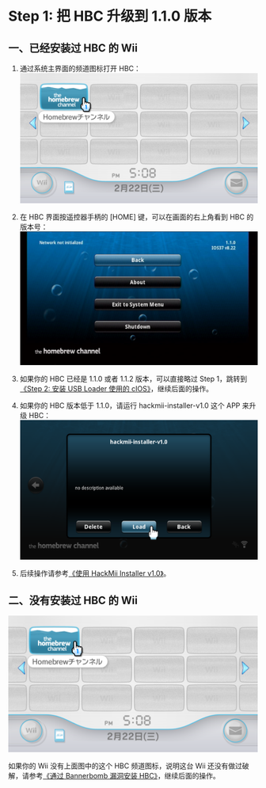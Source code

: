 # Step 1: 把 HBC 升级到 1.1.0 版本


## 一、已经安装过 HBC 的 Wii

1. 通过系统主界面的频道图标打开 HBC：
  ![](./hbc-icon.png)

2. 在 HBC 界面按遥控器手柄的 [HOME] 键，可以在画面的右上角看到 HBC 的版本号：
  ![](./hbc-1.1.0.png)

3. 如果你的 HBC 已经是 1.1.0 或者 1.1.2 版本，可以直接略过 Step 1，跳转到[《Step 2: 安装 USB Loader 使用的 cIOS》](../yawmME/README.md)，继续后面的操作。

4. 如果你的 HBC 版本低于 1.1.0，请运行 hackmii-installer-v1.0 这个 APP 来升级 HBC：
  ![](../hackmii-installer-v1.0/hmiv1.0.png)

5. 后续操作请参考[《使用 HackMii Installer v1.0》](../hackmii-installer-v1.0/README.md)。


## 二、没有安装过 HBC 的 Wii

  ![](./hbc-icon.png)

如果你的 Wii 没有上面图中的这个 HBC 频道图标，说明这台 Wii 还没有做过破解，请参考[《通过 Bannerbomb 漏洞安装 HBC》](../bannerbomb-v1/README.md)，继续后面的操作。
